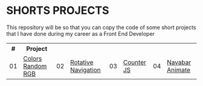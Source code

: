 # SHORTS PROJECTS

This repository will be so that you can copy the code of some short projects that I have done during my career as a Front End Developer

<table>
        <tr>
            <th>#</th>
            <th>Project</th>
        </tr>
        <tr>
            <td>01</td>
            <td>
                <a href="https://github.com/MiguelGuevara25/shortProjects/tree/master/navRotate">
                    Colors Random RGB
                </a>
            </td>
            <td>02</td>
            <td>
                <a href="https://github.com/MiguelGuevara25/shortProjects/tree/master/coloresRGB">
                    Rotative Navigation
                </a>
            </td>
            <td>03</td>
            <td>
                <a href="https://github.com/MiguelGuevara25/shortProjects/tree/master/contadorJS">
                    Counter JS
                </a>
            </td>
            <td>04</td>
            <td>
                <a href="https://github.com/MiguelGuevara25/shortProjects/tree/master/navbarAnimate">
                    Navabar Animate
                </a>
            </td>
        </tr>
</table>
